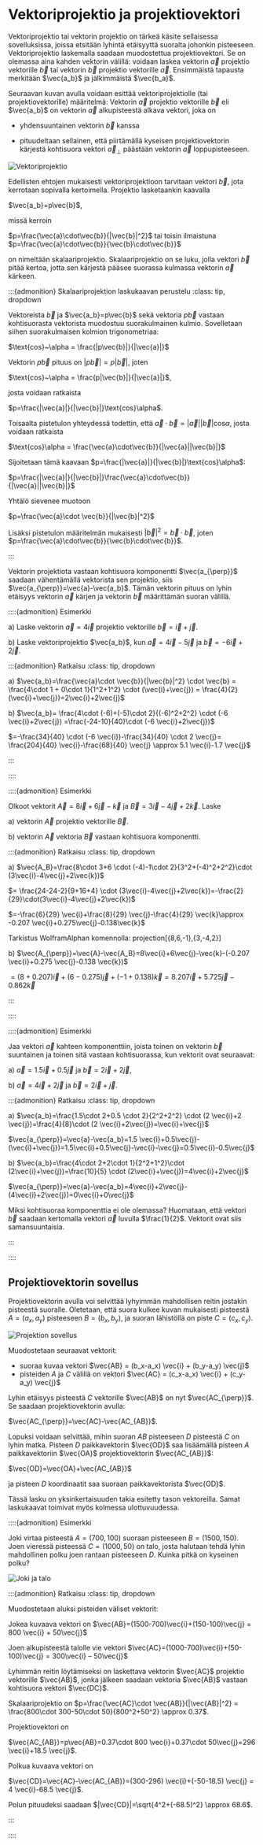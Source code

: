 # Vektoriprojektio ja projektiovektori

Vektoriprojektio tai vektorin projektio on tärkeä käsite sellaisessa sovelluksissa, joissa etsitään lyhintä etäisyyttä suoralta johonkin pisteeseen. Vektoriprojektio laskemalla saadaan muodostettua projektiovektori. Se on olemassa aina kahden vektorin välillä: voidaan laskea vektorin $\vec{a}$ projektio vektorille $\vec{b}$ tai vektorin $\vec{b}$ projektio vektorille $\vec{a}$. Ensimmäistä tapausta merkitään $\vec{a_b}$ ja jälkimmäistä $\vec{b_a}$.

Seuraavan kuvan avulla voidaan esittää vektoriprojektiolle (tai projektiovektorille) määritelmä: Vektorin $\vec{a}$ projektio vektorille $\vec{b}$ eli $\vec{a_b}$ on vektorin $\vec{a}$ alkupisteestä alkava vektori, joka on 

- yhdensuuntainen vektorin $\vec{b}$ kanssa

- pituudeltaan sellainen, että piirtämällä kyseisen projektiovektorin kärjestä kohtisuora vektori $\vec{a}_{\perp}$ päästään vektorin $\vec{a}$ loppupisteeseen.

![Vektoriprojektio](projektio.png "Vektoriprojektion määritelmä")

Edellisten ehtojen mukaisesti vektoriprojektioon tarvitaan vektori $\vec{b}$, jota kerrotaan sopivalla kertoimella. Projektio lasketaankin kaavalla 

$\vec{a_b}=p\vec{b}$, 

missä kerroin 

$p=\frac{\vec{a}\cdot\vec{b}}{|\vec{b}|^2}$ tai toisin ilmaistuna $p=\frac{\vec{a}\cdot\vec{b}}{\vec{b}\cdot\vec{b}}$

on nimeltään skalaariprojektio. Skalaariprojektio on se luku, jolla vektori $\vec{b}$ pitää kertoa, jotta sen kärjestä pääsee suorassa kulmassa vektorin $\vec{a}$ kärkeen.

:::{admonition} Skalaariprojektion laskukaavan perustelu
:class: tip, dropdown

Vektoreista $\vec{b}$ ja $\vec{a_b}=p\vec{b}$ sekä vektoria $p\vec{b}$ vastaan kohtisuorasta vektorista muodostuu suorakulmainen kulmio. Sovelletaan siihen suorakulmaisen kolmion trigonometriaa:

$\text{cos}~\alpha = \frac{|p\vec{b}|}{|\vec{a}|}$

Vektorin $p\vec{b}$ pituus on $|p\vec{b}|=p|\vec{b}$|, joten

$\text{cos}~\alpha = \frac{p|\vec{b}|}{|\vec{a}|}$,

josta voidaan ratkaista

$p=\frac{|\vec{a}|}{|\vec{b}|}\text{cos}\alpha$.

Toisaalta pistetulon yhteydessä todettin, että $\vec{a}\cdot \vec{b} = |\vec{a}||\vec{b}|\text{cos}\alpha$, josta voidaan ratkaista

$\text{cos}\alpha = \frac{\vec{a}\cdot\vec{b}}{|\vec{a}||\vec{b}|}$

Sijoitetaan tämä kaavaan $p=\frac{|\vec{a}|}{|\vec{b}|}\text{cos}\alpha$:

$p=\frac{|\vec{a}|}{|\vec{b}|}\frac{\vec{a}\cdot\vec{b}}{|\vec{a}||\vec{b}|}$

Yhtälö sievenee muotoon

$p=\frac{\vec{a}\cdot \vec{b}}{|\vec{b}|^2}$

Lisäksi pistetulon määritelmän mukaisesti $|\vec{b}|^2=\vec{b}\cdot \vec{b}$, joten  $p=\frac{\vec{a}\cdot\vec{b}}{\vec{b}\cdot\vec{b}}$.

:::

Vektorin projektiota vastaan kohtisuora komponentti $\vec{a_{\perp}}$ saadaan vähentämällä vektorista sen projektio, siis $\vec{a_{\perp}}=\vec{a}-\vec{a_b}$. Tämän vektorin pituus on lyhin etäisyys vektorin $\vec{a}$ kärjen ja vektorin $\vec{b}$ määrittämän suoran välillä.

::::{admonition} Esimerkki

a) Laske vektorin $\vec{a}=4\vec{i}$ projektio vektorille $\vec{b}=\vec{i}+\vec{j}$. 

b) Laske vektoriprojektio $\vec{a_b}$, kun $\vec{a}=4\vec{i}-5\vec{j}$ ja $\vec{b}=-6\vec{i}+2\vec{j}$.

:::{admonition} Ratkaisu
:class: tip, dropdown

a) $\vec{a_b}=\frac{\vec{a}\cdot \vec{b}}{|\vec{b}|^2} \cdot \vec{b} = \frac{4\cdot 1 + 0\cdot 1}{1^2+1^2} \cdot (\vec{i}+\vec{j}) = \frac{4}{2} (\vec{i}+\vec{j})=2\vec{i}+2\vec{j}$

b) $\vec{a_b}= \frac{4\cdot (-6)+(-5)\cdot 2}{(-6)^2+2^2} \cdot (-6 \vec{i}+2\vec{j}) =\frac{-24-10}{40}\cdot (-6 \vec{i}+2\vec{j})$

$=-\frac{34}{40} \cdot (-6 \vec{i})-\frac{34}{40} \cdot 2 \vec{j}= \frac{204}{40} \vec{i}-\frac{68}{40} \vec{j} \approx 5.1 \vec{i}-1.7 \vec{j}$

:::

::::

::::{admonition} Esimerkki

Olkoot vektorit $\vec{A}=8\vec{i}+6\vec{j}-\vec{k}$ ja $\vec{B}=3\vec{i}-4\vec{j}+2\vec{k}$. Laske

a) vektorin $\vec{A}$ projektio vektorille $\vec{B}$.

b) vektorin $\vec{A}$ vektoria $\vec{B}$ vastaan kohtisuora komponentti. 

:::{admonition} Ratkaisu
:class: tip, dropdown

a) $\vec{A_B}=\frac{8\cdot 3+6 \cdot (-4)-1\cdot 2}{3^2+(-4)^2+2^2}\cdot (3\vec{i}-4\vec{j}+2\vec{k})$

$= \frac{24-24-2}{9+16+4} \cdot (3\vec{i}-4\vec{j}+2\vec{k})=-\frac{2}{29}\cdot(3\vec{i}-4\vec{j}+2\vec{k})$

$=-\frac{6}{29} \vec{i}+\frac{8}{29} \vec{j}-\frac{4}{29} \vec{k}\approx -0.207 \vec{i}+0.275\vec{j}-0.138\vec{k}$

Tarkistus WolframAlphan komennolla: projection[{8,6,-1},{3,-4,2}]

b) $\vec{A_{\perp}}=\vec{A}-\vec{A_B}=8\vec{i}+6\vec{j}-\vec{k}-(-0.207 \vec{i}+0.275 \vec{j}-0.138 \vec{k})$

$= (8+0.207) \vec{i}+(6-0.275) \vec{j}+(-1+0.138) \vec{k}=8.207 \vec{i} +5.725 \vec{j}-0.862 \vec{k}$

:::

::::

::::{admonition} Esimerkki

Jaa vektori $\vec{a}$ kahteen komponenttiin, joista toinen on vektorin $\vec{b}$ suuntainen ja toinen sitä vastaan kohtisuorassa, kun vektorit ovat seuraavat: 

a) $\vec{a}=1.5\vec{i}+0.5\vec{j}$ ja $\vec{b}=2\vec{i}+2\vec{j}$,

b) $\vec{a}=4\vec{i}+2\vec{j}$ ja $\vec{b}=2\vec{i}+\vec{j}$.

:::{admonition} Ratkaisu
:class: tip, dropdown

a) $\vec{a_b}=\frac{1.5\cdot 2+0.5 \cdot 2}{2^2+2^2} \cdot (2 \vec{i}+2 \vec{j})=\frac{4}{8}\cdot (2 \vec{i}+2\vec{j})=\vec{i}+\vec{j}$

$\vec{a_{\perp}}=\vec{a}-\vec{a_b}=1.5 \vec{i}+0.5\vec{j}-(\vec{i}+\vec{j})=1.5\vec{i}+0.5\vec{j}-\vec{i}-\vec{j}=0.5\vec{i}-0.5\vec{j}$

b) $\vec{a_b}=\frac{4\cdot 2+2\cdot 1}{2^2+1^2}\cdot (2\vec{i}+\vec{j})=\frac{10}{5} \cdot (2\vec{i}+\vec{j})=4\vec{i}+2\vec{j}$

$\vec{a_{\perp}}=\vec{a}-\vec{a_b}=4\vec{i}+2\vec{j}-(4\vec{i}+2\vec{j})=0\vec{i}+0\vec{j}$

Miksi kohtisuoraa komponenttia ei ole olemassa? Huomataan, että vektori $\vec{b}$ saadaan kertomalla vektori $\vec{a}$ luvulla $\frac{1}{2}$. Vektorit ovat siis samansuuntaisia.

:::

::::

## Projektiovektorin sovellus

Projektiovektorin avulla voi selvittää lyhyimmän mahdollisen reitin jostakin pisteestä suoralle. Oletetaan, että suora kulkee kuvan mukaisesti pisteestä $A=(a_x,a_y)$ pisteeseen $B=(b_x,b_y)$, ja suoran lähistöllä on piste $C=(c_x,c_y)$.

![Projektion sovellus](projektio_sovellus.png "Projektion sovellus")

Muodostetaan seuraavat vektorit: 
- suoraa kuvaa vektori $\vec{AB} = (b_x-a_x) \vec{i} + (b_y-a_y) \vec{j}$
- pisteiden $A$ ja $C$ välillä on vektori $\vec{AC} = (c_x-a_x) \vec{i} + (c_y-a_y) \vec{j}$

Lyhin etäisyys pisteestä $C$ vektorille $\vec{AB}$ on nyt $\vec{AC_{\perp}}$. Se saadaan projektiovektorin avulla: 

$\vec{AC_{\perp}}=\vec{AC}-\vec{AC_{AB}}$.

Lopuksi voidaan selvittää, mihin suoran $AB$ pisteeseen $D$ pisteestä $C$ on lyhin matka. Pisteen $D$ paikkavektorin $\vec{OD}$ saa lisäämällä pisteen $A$ paikkavektoriin $\vec{OA}$ projektiovektorin $\vec{AC_{AB}}$: 

$\vec{OD}=\vec{OA}+\vec{AC_{AB}}$

ja pisteen $D$ koordinaatit saa suoraan paikkavektorista $\vec{OD}$.

Tässä lasku on yksinkertaisuuden takia esitetty tason vektoreilla. Samat laskukaavat toimivat myös kolmessa ulottuvuudessa.

::::{admonition} Esimerkki

Joki virtaa pisteestä $A=(700,100)$ suoraan pisteeseen $B=(1500,150)$. Joen vieressä pisteessä $C=(1000,50)$ on talo, josta halutaan tehdä lyhin mahdollinen polku joen rantaan pisteeseen $D$. Kuinka pitkä on kyseinen polku?

![Joki ja talo](joki.png "Joki ja talo")

:::{admonition} Ratkaisu
:class: tip, dropdown

Muodostetaan aluksi pisteiden väliset vektorit: 

Jokea kuvaava vektori on $\vec{AB}=(1500-700)\vec{i}+(150-100)\vec{j} = 800 \vec{i} + 50\vec{j}$

Joen alkupisteestä talolle vie vektori $\vec{AC}=(1000-700)\vec{i}+(50-100)\vec{j} = 300\vec{i} – 50\vec{j}$

Lyhimmän reitin löytämiseksi on laskettava vektorin $\vec{AC}$ projektio vektorille $\vec{AB}$, jonka jälkeen saadaan vektoria $\vec{AB}$ vastaan kohtisuora vektori $\vec{DC}$.

Skalaariprojektio on $p=\frac{\vec{AC}\cdot \vec{AB}}{|\vec{AB}|^2} = \frac{800\cdot 300-50\cdot 50}{800^2+50^2} \approx 0.37$.

Projektiovektori on 

$\vec{AC_{AB}}=p\vec{AB}=0.37\cdot 800 \vec{i}+0.37\cdot 50\vec{j}=296 \vec{i}+18.5 \vec{j}$.

Polkua kuvaava vektori on

$\vec{CD}=\vec{AC}-\vec{AC_{AB}}=(300-296) \vec{i}+(-50-18.5) \vec{j} = 4 \vec{i}-68.5 \vec{j}$.

Polun pituudeksi saadaan $|\vec{CD}|=\sqrt{4^2+(-68.5)^2} \approx 68.6$.

:::

::::